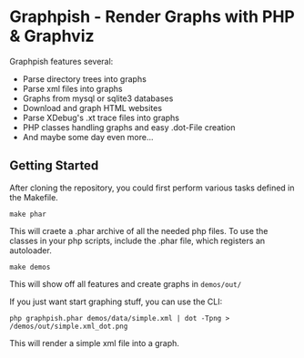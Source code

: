 Graphpish - Render Graphs with PHP & Graphviz
=============================================

Graphpish features several:

- Parse directory trees into graphs
- Parse xml files into graphs
- Graphs from mysql or sqlite3 databases
- Download and graph HTML websites
- Parse XDebug's .xt trace files into graphs
- PHP classes handling graphs and easy .dot-File creation
- And maybe some day even more...

Getting Started
---------------

After cloning the repository, you could first perform various tasks defined in the Makefile. 

	make phar

This will craete a .phar archive of all the needed php files. To use the classes in your php scripts, include the .phar file, which registers an autoloader. 

	make demos

This will show off all features and create graphs in `demos/out/`

If you just want start graphing stuff, you can use the CLI:

	php graphpish.phar demos/data/simple.xml | dot -Tpng > /demos/out/simple.xml_dot.png

This will render a simple xml file into a graph. 
